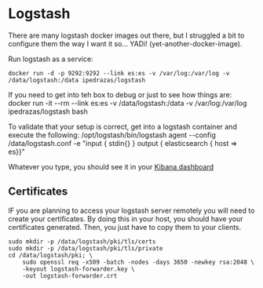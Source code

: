 # Logstash

There are many logstash docker images out there, but I struggled a bit to configure them the way I want it so... YADi! (yet-another-docker-image).



Run logstash as a service:

    docker run -d -p 9292:9292 --link es:es -v /var/log:/var/log -v /data/logstash:/data ipedrazas/logstash

If you need to get into teh box to debug or just to see how things are:
    docker run -it --rm --link es:es -v /data/logstash:/data -v /var/log:/var/log ipedrazas/logstash bash

To validate that your setup is correct, get into a logstash container and execute the following:
    /opt/logstash/bin/logstash agent --config /data/logstash.conf -e "input { stdin{} } output { elasticsearch {    host => es}}"

Whatever you type, you should see it in your [Kibana dashboard](http://localhost:9292)


## Certificates

IF you are planning to access your logstash server remotely you will need to create your certificates. By doing this in your host, you should have your certificates generated. Then, you just have to copy them to your clients.

    sudo mkdir -p /data/logstash/pki/tls/certs
    sudo mkdir -p /data/logstash/pki/tls/private
    cd /data/logstash/pki; \
        sudo openssl req -x509 -batch -nodes -days 3650 -newkey rsa:2048 \
        -keyout logstash-forwarder.key \
        -out logstash-forwarder.crt

